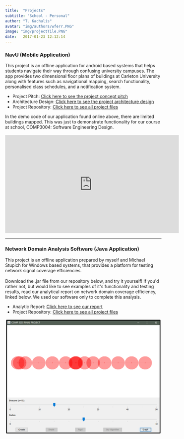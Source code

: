 ```yaml
---
title:  "Projects"
subtitle: "School - Personal"
author: "T. Kachulis"
avatar: "img/authors/wferr.PNG"
image: "img/projectTile.PNG"
date:   2017-01-23 12:12:14
---
```


### NavU (Mobile Application)
<body>This project is an offline application for android based systems that helps students navigate their way through confusing university campuses. The app provides two dimensional floor plans of buildings at Carleton University along with features such as navigational mapping, search functionality, personalised class schedules, and a notification system. </body>

* Project Pitch: <a href="https://github.com/TedKachulis/Files/blob/master/COMP3004-d1_NavU.pdf"><ins>Click here to see the project concept pitch</ins></a>
* Architecture Design: <a href="https://github.com/TedKachulis/Files/blob/master/comp3004-d3_NavU%20(1).pdf"><ins>Click here to see the project architecture design</ins></a>
* Project Repository: <a href="https://github.com/TheBearCode/NavU"><ins>Click here to see all project files</ins></a>

<body>
In the demo code of our application found online above, there are limited buildings mapped. This was just to demonstrate functionality for our course at school, COMP3004: Software Engineering Design. <br><br>
</body>
<iframe width="560" height="315" src="https://www.youtube.com/embed/qjlBw7v1oaQ" frameborder="0" allowfullscreen></iframe>

---------------------------------------------------------

### Network Domain Analysis Software (Java Application)
<body>This project is an offline application prepared by myself and Michael Stupich for Windows based systems, that provides a platform for testing network signal coverage efficiencies. <br><br>Download the .jar file from our repository below, and try it yourself! If you'd rather not, but would like to see examples of it's functionality and testing results, read our analytical report on network domain coverage efficiency, linked below. We used our software only to complete this analysis.</body>

* Analytic Report: <a href="https://github.com/TedKachulis/COMP3203-Final-Project/blob/master/COMP3203_FINAL_TK_MS.pdf"><ins>Click here to see our report</ins></a>
* Project Repository: <a href="https://github.com/TedKachulis/COMP3203-Final-Project"><ins>Click here to see all project files</ins></a>

<img src="https://github.com/TedKachulis/Files/blob/master/network1.PNG" alt="Networking Application">
